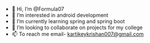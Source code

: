 - 👋 Hi, I’m @Formula07
- 👀 I’m interested in android development
- 🌱 I’m currently learning spring and spring boot
- 💞️ I’m looking to collaborate on projects for my college
- 📫 To reach me email- kartikeykrishan007@gmail.com

<!---
Formula07/Formula07 is a ✨ special ✨ repository because its `README.md` (this file) appears on your GitHub profile.
You can click the Preview link to take a look at your changes.
--->
